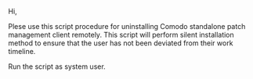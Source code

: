 Hi,

Plese use this script procedure for uninstalling Comodo standalone patch management client remotely.
This script will perform silent installation method to ensure that the user has not been deviated from their work timeline.
 

Run the script as system user.
